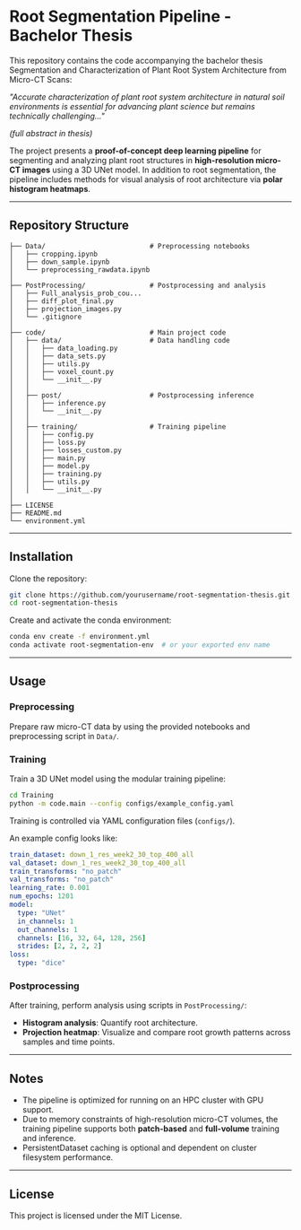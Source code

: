 # Root Segmentation Pipeline - Bachelor Thesis

This repository contains the code accompanying the bachelor thesis Segmentation and Characterization of Plant Root System Architecture from Micro-CT Scans:

*"Accurate characterization of plant root system architecture in natural soil environments is essential for advancing plant science but remains technically challenging..."*

*(full abstract in thesis)*

The project presents a **proof-of-concept deep learning pipeline** for segmenting and analyzing plant root structures in **high-resolution micro-CT images** using a 3D UNet model. In addition to root segmentation, the pipeline includes methods for visual analysis of root architecture via **polar histogram heatmaps**.

---

## Repository Structure
```text
├── Data/                          # Preprocessing notebooks
│   ├── cropping.ipynb
│   ├── down_sample.ipynb
│   └── preprocessing_rawdata.ipynb
│
├── PostProcessing/                # Postprocessing and analysis
│   ├── Full_analysis_prob_cou...
│   ├── diff_plot_final.py
│   ├── projection_images.py
│   └── .gitignore
│
├── code/                          # Main project code
│   ├── data/                      # Data handling code
│   │   ├── data_loading.py
│   │   ├── data_sets.py
│   │   ├── utils.py
│   │   ├── voxel_count.py
│   │   └── __init__.py
│   │
│   ├── post/                      # Postprocessing inference
│   │   ├── inference.py
│   │   └── __init__.py
│   │
│   ├── training/                  # Training pipeline
│   │   ├── config.py
│   │   ├── loss.py
│   │   ├── losses_custom.py
│   │   ├── main.py
│   │   ├── model.py
│   │   ├── training.py
│   │   ├── utils.py
│   │   └── __init__.py
│
├── LICENSE
├── README.md
└── environment.yml

```

---

## Installation

Clone the repository:

```bash
git clone https://github.com/yourusername/root-segmentation-thesis.git
cd root-segmentation-thesis
```

Create and activate the conda environment:

```bash
conda env create -f environment.yml
conda activate root-segmentation-env  # or your exported env name
```

---

## Usage

### Preprocessing

Prepare raw micro-CT data by using the provided notebooks and preprocessing script in `Data/`.

### Training

Train a 3D UNet model using the modular training pipeline:

```bash
cd Training
python -m code.main --config configs/example_config.yaml
```

Training is controlled via YAML configuration files (`configs/`).

An example config looks like:

```yaml
train_dataset: down_1_res_week2_30_top_400_all
val_dataset: down_1_res_week2_30_top_400_all
train_transforms: "no_patch"
val_transforms: "no_patch"
learning_rate: 0.001
num_epochs: 1201
model:
  type: "UNet"
  in_channels: 1
  out_channels: 1
  channels: [16, 32, 64, 128, 256]
  strides: [2, 2, 2, 2]
loss:
  type: "dice"
```

### Postprocessing

After training, perform analysis using scripts in `PostProcessing/`:

- **Histogram analysis**: Quantify root architecture.
- **Projection heatmap**: Visualize and compare root growth patterns across samples and time points.

---

## Notes

- The pipeline is optimized for running on an HPC cluster with GPU support.
- Due to memory constraints of high-resolution micro-CT volumes, the training pipeline supports both **patch-based** and **full-volume** training and inference.
- PersistentDataset caching is optional and dependent on cluster filesystem performance.

---

## License

This project is licensed under the MIT License.
